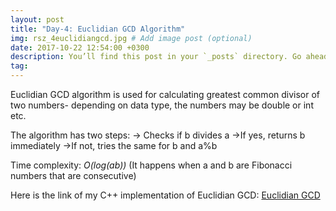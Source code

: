 ```yaml
---
layout: post
title: "Day-4: Euclidian GCD Algorithm"
img: rsz_4euclidiangcd.jpg # Add image post (optional)
date: 2017-10-22 12:54:00 +0300
description: You’ll find this post in your `_posts` directory. Go ahead and edit it and re-build the site to see your changes. # Add post description (optional)
tag: 
---
```


Euclidian GCD algorithm is used for calculating greatest common divisor of two numbers- depending on data type, the numbers may be double or int etc. 

The algorithm has two steps:
  -> Checks if b divides a
    ->If yes, returns b immediately
    ->If not, tries the same for b and a%b
    
Time complexity: *O(log(ab))* (It happens when a and b are Fibonacci numbers that are consecutive)

Here is the link of my C++ implementation of Euclidian GCD: [Euclidian GCD](https://github.com/abdurrezzak/100-Days-100-Algorithms-/blob/master/4.EuclidianGCD.cpp)
